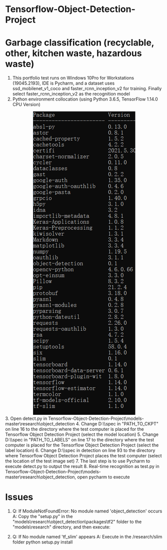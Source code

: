 # Tensorflow-Object-Detection-Project
# Garbage classification (recyclable, other, kitchen waste, hazardous waste)

1. This portfolio test runs on Windows 10Pro for Workstations (19045.2193), IDE is Pycharm, and a dataset uses ssd_mobilenet_v1_coco and faster_rcnn_inception_v2 for training. Finally select faster_rcnn_inception_v2 as the recognition model
2. Python environment collocation (using Python 3.6.5, TensorFlow 1.14.0 CPU Version)
<div align=center>
<img src="https://github.com/leo770/Tensorflow-Object-Detection-Project/blob/main/img-folder/image.png">
</div>
3. Open detect.py in Tensorflow-Object-Detection-Project\models-master\research\object_detection
4. Change D:\\spec in "PATH_TO_CKPT" on line 16 to the directory where the test computer is placed for the Tensorflow Object Detection Project (select the model location)
5. Change D:\\spec in "PATH_TO_LABELS" on line 17 to the directory where the test computer is placed for the Tensorflow Object Detection Project (select the label location)
6. Change D:\\spec in detection on line 93 to the directory where Tensorflow Object Detection Project places the test computer (select the location of the test image set)
7. The last step is to use Pycharm to execute detect.py to output the result
8. Real-time recognition as test.py in Tensorflow-Object-Detection-Project\models-master\research\object_detection, open pycharm to execute

# Issues
1. Q: If ModuleNotFoundError: No module named 'object_detection' occurs
A: Copy the "setup.py" in the "models\research\object_detection\packages\tf2" folder to the "models\research" directory, and then execute:

2. Q: If No module named 'tf_slim' appears
A: Execute in the /research/slim folder
python setup.py install
